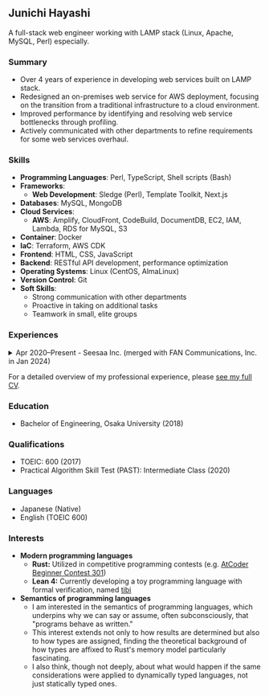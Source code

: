 ## Junichi Hayashi

A full-stack web engineer working with LAMP stack (Linux, Apache, MySQL, Perl) especially.

### Summary

- Over 4 years of experience in developing web services built on LAMP stack.
- Redesigned an on-premises web service for AWS deployment, focusing on the transition from a traditional infrastructure to a cloud environment.
- Improved performance by identifying and resolving web service bottlenecks through profiling.
- Actively communicated with other departments to refine requirements for some web services overhaul.

### Skills

- **Programming Languages**: Perl, TypeScript, Shell scripts (Bash)
- **Frameworks**: 
  - **Web Development**: Sledge (Perl), Template Toolkit, Next.js
- **Databases**: MySQL, MongoDB
- **Cloud Services**: 
  - **AWS**: Amplify, CloudFront, CodeBuild, DocumentDB, EC2, IAM, Lambda, RDS for MySQL, S3
- **Container**: Docker
- **IaC**: Terraform, AWS CDK
- **Frontend**: HTML, CSS, JavaScript
- **Backend**: RESTful API development, performance optimization
- **Operating Systems**: Linux (CentOS, AlmaLinux)
- **Version Control**: Git
- **Soft Skills**: 
  - Strong communication with other departments
  - Proactive in taking on additional tasks
  - Teamwork in small, elite groups

### Experiences

<details>
<summary>
Apr 2020&ndash;Present -
Seesaa Inc. (merged with FAN Communications, Inc. in Jan 2024)
</summary>

- **Engineer**, transitioned from Blog Media Division (Apr 2020–Dec 2023) to A8.net Division (Jan 2024–Present)

Comprehensively involved in the development, operation, and maintenance of multiple web services, including Seesaa Blog and Boom App Games.
Successfully transitioned an on-premises web service to AWS under the principle of lift and shift, focusing on the transition from traditional infrastructure to a cloud environment.
Involved in physical infrastructure management in data centers for on-premises web services.
Proactively took on additional tasks in a small but elite team, ensuring all aspects of service delivery were covered.

- **Team size:** 3&ndash;5 people
- **Technologies:**
  - Languages: Perl, TypeScript, Bash
  - Frameworks: Sledge (a web framework in Perl), Template Toolkit, Next.js, jQuery
  - Databases: MySQL, MongoDB (DocumentDB)
  - Container: Docker
  - IaC: Terraform, AWS CDK
  - Infrastractures: AWS, on-premises
- **Projects:**
  - Developed backend on LAMP stack to add new features
  - Migrated on-premises MongoDB to AWS DocumentDB
  - Improved response time by resolving bottlenecks based on performance profiling
  - Developed frontend of SSG site using Next.js with the in-house headless CMS
  - Managed wiring changes due to data center network changes
</details>

For a detailed overview of my professional experience, please [see my full CV](./CV.md).

### Education

- Bachelor of Engineering, Osaka University (2018)

### Qualifications

- TOEIC: 600 (2017)
- Practical Algorithm Skill Test (PAST): Intermediate Class (2020)

### Languages
- Japanese (Native)
- English (TOEIC 600)

### Interests

- **Modern programming languages**
  - **Rust:** Utilized in competitive programming contests (e.g. [AtCoder Beginner Contest 301](https://github.com/nahcnuj/CompetitiveProgramming/tree/master/ABC/301/src/bin))
  - **Lean 4:** Currently developing a toy programming language with formal verification, named [tibi](https://github.com/nahcnuj/tibi)
- **Semantics of programming languages**
  - I am interested in the semantics of programming languages, which underpins why we can say or assume, often subconsciously, that "programs behave as written."
  - This interest extends not only to how results are determined but also to how types are assigned, finding the theoretical background of how types are affixed to Rust's memory model particularly fascinating.
  - I also think, though not deeply, about what would happen if the same considerations were applied to dynamically typed languages, not just statically typed ones.
